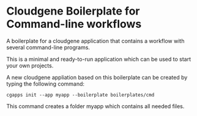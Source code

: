 # Cloudgene Boilerplate for Command-line workflows

A boilerplate for a cloudgene application that contains a workflow with several command-line programs.

This is a minimal and ready-to-run application which can be used to start your own projects.

A new cloudgene appliation based on this boilerplate can be created by typing the following command:

```
cgapps init --app myapp --boilerplate boilerplates/cmd
```

This command creates a folder myapp which contains all needed files.
